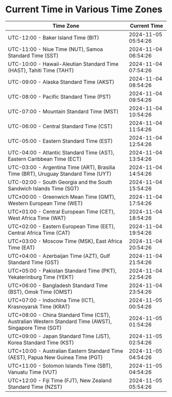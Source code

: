 # Current Time in Various Time Zones

| Time Zone | Current Time |
|-----------|--------------|
| UTC-12:00 - Baker Island Time (BIT) | 2024-11-05 05:54:26 |
| UTC-11:00 - Niue Time (NUT), Samoa Standard Time (SST) | 2024-11-04 06:54:26 |
| UTC-10:00 - Hawaii-Aleutian Standard Time (HAST), Tahiti Time (TAHT) | 2024-11-04 07:54:26 |
| UTC-09:00 - Alaska Standard Time (AKST) | 2024-11-04 08:54:26 |
| UTC-08:00 - Pacific Standard Time (PST) | 2024-11-04 09:54:26 |
| UTC-07:00 - Mountain Standard Time (MST) | 2024-11-04 10:54:26 |
| UTC-06:00 - Central Standard Time (CST) | 2024-11-04 11:54:26 |
| UTC-05:00 - Eastern Standard Time (EST) | 2024-11-04 12:54:26 |
| UTC-04:00 - Atlantic Standard Time (AST), Eastern Caribbean Time (ECT) | 2024-11-04 13:54:26 |
| UTC-03:00 - Argentina Time (ART), Brasília Time (BRT), Uruguay Standard Time (UYT) | 2024-11-04 14:54:26 |
| UTC-02:00 - South Georgia and the South Sandwich Islands Time (SGT) | 2024-11-04 15:54:26 |
| UTC±00:00 - Greenwich Mean Time (GMT), Western European Time (WET) | 2024-11-04 17:54:26 |
| UTC+01:00 - Central European Time (CET), West Africa Time (WAT) | 2024-11-04 18:54:26 |
| UTC+02:00 - Eastern European Time (EET), Central Africa Time (CAT) | 2024-11-04 19:54:26 |
| UTC+03:00 - Moscow Time (MSK), East Africa Time (EAT) | 2024-11-04 20:54:26 |
| UTC+04:00 - Azerbaijan Time (AZT), Gulf Standard Time (GST) | 2024-11-04 21:54:26 |
| UTC+05:00 - Pakistan Standard Time (PKT), Yekaterinburg Time (YEKT) | 2024-11-04 22:54:26 |
| UTC+06:00 - Bangladesh Standard Time (BST), Omsk Time (OMST) | 2024-11-04 23:54:26 |
| UTC+07:00 - Indochina Time (ICT), Krasnoyarsk Time (KRAT) | 2024-11-05 00:54:26 |
| UTC+08:00 - China Standard Time (CST), Australian Western Standard Time (AWST), Singapore Time (SGT) | 2024-11-05 01:54:26 |
| UTC+09:00 - Japan Standard Time (JST), Korea Standard Time (KST) | 2024-11-05 02:54:26 |
| UTC+10:00 - Australian Eastern Standard Time (AEST), Papua New Guinea Time (PGT) | 2024-11-05 04:54:26 |
| UTC+11:00 - Solomon Islands Time (SBT), Vanuatu Time (VUT) | 2024-11-05 04:54:26 |
| UTC+12:00 - Fiji Time (FJT), New Zealand Standard Time (NZST) | 2024-11-05 05:54:26 |
